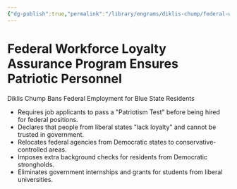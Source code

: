 ```yaml
---
{"dg-publish":true,"permalink":"/library/engrams/diklis-chump/federal-workforce-loyalty-assurance-program-ensures-patriotic-personnel/","tags":["DC/Blue-States","DC/AS4"]}
---
```


# Federal Workforce Loyalty Assurance Program Ensures Patriotic Personnel
Diklis Chump Bans Federal Employment for Blue State Residents
- Requires job applicants to pass a "Patriotism Test" before being hired for federal positions.  
- Declares that people from liberal states "lack loyalty" and cannot be trusted in government.  
- Relocates federal agencies from Democratic states to conservative-controlled areas.  
- Imposes extra background checks for residents from Democratic strongholds.  
- Eliminates government internships and grants for students from liberal universities.

